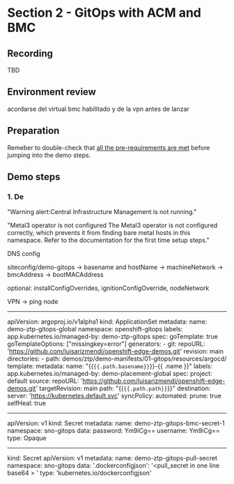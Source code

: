 # Section 2 - GitOps with ACM and BMC

## Recording
TBD


## Environment review




acordarse del virtual bmc habilitado y de la vpn antes de lanzar 



## Preparation

Remeber to double-check that [all the pre-requirements are met](00-preparation.md) before jumping into the demo steps.


## Demo steps

### 1. De





















"Warning alert:Central Infrastructure Management is not running."

"Metal3 operator is not configured
The Metal3 operator is not configured correctly, which prevents it from finding bare metal hosts in this namespace. Refer to the documentation for the first time setup steps."



















DNS config

siteconfig/demo-gitops
    -> basename and hostName
    -> machineNetwork
    -> bmcAddress
    -> bootMACAddress


optional: installConfigOverrides, ignitionConfigOverride, nodeNetwork


VPN -> ping node


-------------


apiVersion: argoproj.io/v1alpha1
kind: ApplicationSet
metadata:
  name: demo-ztp-gitops-global
  namespace: openshift-gitops
  labels:
    app.kubernetes.io/managed-by: demo-ztp-gitops
spec:
  goTemplate: true
  goTemplateOptions: ["missingkey=error"]
  generators:
    - git:
        repoURL: 'https://github.com/luisarizmendi/openshift-edge-demos.git'
        revision: main
        directories:
        - path: demos/ztp/demo-manifests/01-gitops/resources/argocd/
  template:
    metadata:
      name: "{{`{{.path.basename}}`}}-{{ .name }}"
      labels:
        app.kubernetes.io/managed-by: demo-placement-global
    spec:
      project: default
      source:
        repoURL: 'https://github.com/luisarizmendi/openshift-edge-demos.git'
        targetRevision: main
        path: "{{`{{.path.path}}`}}"
      destination:
        server: 'https://kubernetes.default.svc'
      syncPolicy:
        automated:
          prune: true
          selfHeal: true







----
apiVersion: v1
kind: Secret
metadata:
  name: demo-ztp-gitops-bmc-secret-1
  namespace: sno-gitops
data:
  password: Ym9iCg==
  username: Ym9iCg==
type: Opaque






---
kind: Secret
apiVersion: v1
metadata:
  name: demo-ztp-gitops-pull-secret
  namespace: sno-gitops
data:
  '.dockerconfigjson': '<pull_secret in one line base64 > '
type: 'kubernetes.io/dockerconfigjson'




